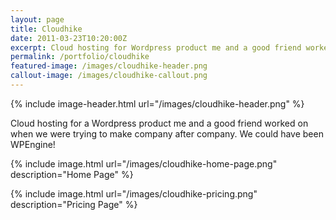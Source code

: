 ```yaml
---
layout: page
title: Cloudhike
date: 2011-03-23T10:20:00Z
excerpt: Cloud hosting for Wordpress product me and a good friend worked on
permalink: /portfolio/cloudhike
featured-image: /images/cloudhike-header.png
callout-image: /images/cloudhike-callout.png
---
```


{% include image-header.html url="/images/cloudhike-header.png" %}

Cloud hosting for a Wordpress product me and a good friend worked on when we were trying to make company after company. We could have been WPEngine!

{% include image.html url="/images/cloudhike-home-page.png" description="Home Page" %}

{% include image.html url="/images/cloudhike-pricing.png" description="Pricing Page" %}


